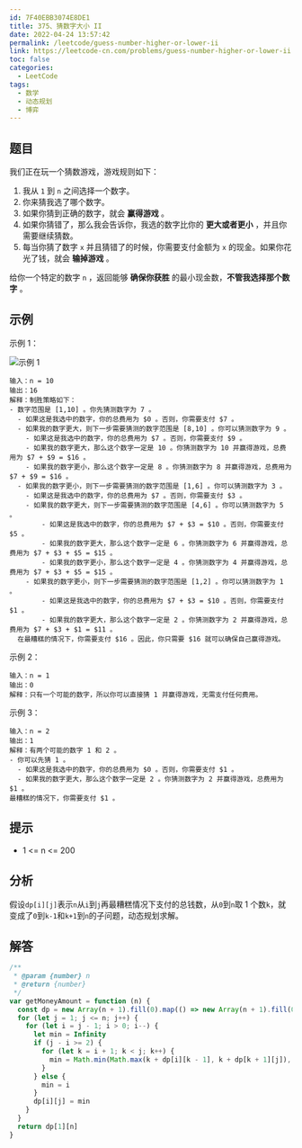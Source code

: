 ```yaml
---
id: 7F40EBB3074E8DE1
title: 375、猜数字大小 II
date: 2022-04-24 13:57:42
permalink: /leetcode/guess-number-higher-or-lower-ii
link: https://leetcode-cn.com/problems/guess-number-higher-or-lower-ii
toc: false
categories:
  - LeetCode
tags:
  - 数学
  - 动态规划
  - 博弈
---
```


<Level type='medium'/>

## 题目

我们正在玩一个猜数游戏，游戏规则如下：

1. 我从 `1` 到 `n` 之间选择一个数字。
2. 你来猜我选了哪个数字。
3. 如果你猜到正确的数字，就会 **赢得游戏** 。
4. 如果你猜错了，那么我会告诉你，我选的数字比你的 **更大或者更小** ，并且你需要继续猜数。
5. 每当你猜了数字 `x` 并且猜错了的时候，你需要支付金额为 `x` 的现金。如果你花光了钱，就会 **输掉游戏** 。

给你一个特定的数字 `n` ，返回能够 **确保你获胜** 的最小现金数，**不管我选择那个数字** 。

## 示例

示例 1：

![示例 1](/img/leetcode/0300-0399/375.1.png)

```text
输入：n = 10
输出：16
解释：制胜策略如下：
- 数字范围是 [1,10] 。你先猜测数字为 7 。
  - 如果这是我选中的数字，你的总费用为 $0 。否则，你需要支付 $7 。
  - 如果我的数字更大，则下一步需要猜测的数字范围是 [8,10] 。你可以猜测数字为 9 。
    - 如果这是我选中的数字，你的总费用为 $7 。否则，你需要支付 $9 。
    - 如果我的数字更大，那么这个数字一定是 10 。你猜测数字为 10 并赢得游戏，总费用为 $7 + $9 = $16 。
    - 如果我的数字更小，那么这个数字一定是 8 。你猜测数字为 8 并赢得游戏，总费用为 $7 + $9 = $16 。
  - 如果我的数字更小，则下一步需要猜测的数字范围是 [1,6] 。你可以猜测数字为 3 。
    - 如果这是我选中的数字，你的总费用为 $7 。否则，你需要支付 $3 。
    - 如果我的数字更大，则下一步需要猜测的数字范围是 [4,6] 。你可以猜测数字为 5 。
        - 如果这是我选中的数字，你的总费用为 $7 + $3 = $10 。否则，你需要支付 $5 。
        - 如果我的数字更大，那么这个数字一定是 6 。你猜测数字为 6 并赢得游戏，总费用为 $7 + $3 + $5 = $15 。
        - 如果我的数字更小，那么这个数字一定是 4 。你猜测数字为 4 并赢得游戏，总费用为 $7 + $3 + $5 = $15 。
    - 如果我的数字更小，则下一步需要猜测的数字范围是 [1,2] 。你可以猜测数字为 1 。
        - 如果这是我选中的数字，你的总费用为 $7 + $3 = $10 。否则，你需要支付 $1 。
        - 如果我的数字更大，那么这个数字一定是 2 。你猜测数字为 2 并赢得游戏，总费用为 $7 + $3 + $1 = $11 。
  在最糟糕的情况下，你需要支付 $16 。因此，你只需要 $16 就可以确保自己赢得游戏。
```

示例 2：

```text
输入：n = 1
输出：0
解释：只有一个可能的数字，所以你可以直接猜 1 并赢得游戏，无需支付任何费用。
```

示例 3：

```text
输入：n = 2
输出：1
解释：有两个可能的数字 1 和 2 。
- 你可以先猜 1 。
  - 如果这是我选中的数字，你的总费用为 $0 。否则，你需要支付 $1 。
  - 如果我的数字更大，那么这个数字一定是 2 。你猜测数字为 2 并赢得游戏，总费用为 $1 。
最糟糕的情况下，你需要支付 $1 。
```

## 提示

- 1 <= n <= 200

## 分析

假设`dp[i][j]`表示`n`从`i`到`j`再最糟糕情况下支付的总钱数，从`0`到`n`取 1 个数`k`，就变成了`0`到`k-1`和`k+1`到`n`的子问题，动态规划求解。

## 解答

```javascript
/**
 * @param {number} n
 * @return {number}
 */
var getMoneyAmount = function (n) {
  const dp = new Array(n + 1).fill(0).map(() => new Array(n + 1).fill(0))
  for (let j = 1; j <= n; j++) {
    for (let i = j - 1; i > 0; i--) {
      let min = Infinity
      if (j - i >= 2) {
        for (let k = i + 1; k < j; k++) {
          min = Math.min(Math.max(k + dp[i][k - 1], k + dp[k + 1][j]), min)
        }
      } else {
        min = i
      }
      dp[i][j] = min
    }
  }
  return dp[1][n]
}
```
